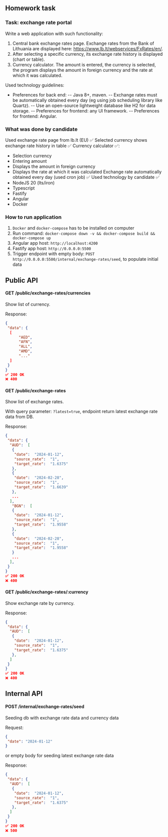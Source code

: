 
## Homework task

### Task: exchange rate portal

 Write a web application with such functionality:

1. Central bank exchange rates page. Exchange rates from the Bank of Lithuania are displayed here: <https://www.lb.lt/webservices/FxRates/en/>.
2. After selecting a specific currency, its exchange rate history is displayed (chart or table).
3. Currency calculator. The amount is entered, the currency is selected, the program displays the amount in foreign currency and the rate at which it was calculated.

Used technology guidelines:

- Preferences for back end:
-- Java 8+, maven.
-- Exchange rates must be automatically obtained every day (eg using job scheduling library like Quartz).
-- Use an open-source lightweight database like H2 for data storage.
-- Preferences for frontend: any UI framework.
-- Preferences for frontend: Angular.

### What was done by candidate

Used exchange rate page from lb.lt (EU) ✅
Selected currency shows exchange rate history in table ✅
Currency calculator ✅:

- Selection currency
- Entering amount
- Displays the amount in foreign currency
- Displays the rate at which it was calculated
Exchange rate automatically obtained every day (used cron job) ✅
Used technology by candidate ✅
- NodeJS 20 (lts/iron)
- Typescript
- Fastify
- Angular
- Docker

### How to run application

1. `Docker` and `docker-compose` has to be installed on computer
2. Run command: `docker-compose down -v && docker-compose build && docker-compose up`
3. Angular app host: `http://localhost:4200`
4. Fastify app host: `http://0.0.0.0:5500`
5. Trigger endpoint with empty body: `POST http://0.0.0.0:5500/internal/exchange-rates/seed`, to populate initial data

## Public API

#### GET /public/exchange-rates/currencies

Show list of currency.

Response:

```json
{
 "data": {
  [
      "AED",
      "AFN",
      "ALL",
      "AMD",
      "..."
  ]
 }
}
✅ 200 OK
❌ 400
```

#### GET /public/exchange-rates

Show list of exchange rates.

With query parameter: `?latest=true`, endpoint return latest exchange rate data from DB.

Response:

```json
{
 "data": {
  "AUD":  [
   {
    "date":  "2024-01-12",
    "source_rate":  "1",
    "target_rate":  "1.6375"
   },
   {
    "date":  "2024-02-28",
    "source_rate":  "1",
    "target_rate":  "1.6639"
   },
   ...
  ],
   "BGN":  [
   {
    "date":  "2024-01-12",
    "source_rate":  "1",
    "target_rate":  "1.9558"
   },
   {
    "date":  "2024-02-28",
    "source_rate":  "1",
    "target_rate":  "1.9558"
   }
   ...
  ],
 }
}
✅ 200 OK
❌ 400
```

#### GET /public/exchange-rates/:currency

Show exchange rate by currency.

Response:

```json
{
 "data": {
  "AUD":  [
   {
    "date":  "2024-01-12",
    "source_rate":  "1",
    "target_rate":  "1.6375"
   },
  ]
 }
}
✅ 200 OK
❌ 400
```

## Internal API

#### POST /internal/exchange-rates/seed

Seeding db with exchange rate data and currency data

Request:

```json
{
 "date": "2024-01-12"
}
```

or empty body for seeding latest exchange rate data

Response:

```json
{
 "data": {
  "AUD":  [
   {
    "date":  "2024-01-12",
    "source_rate":  "1",
    "target_rate":  "1.6375"
   },
  ]
 }
}
✅ 200 OK
❌ 500
```

